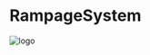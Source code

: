 # RampageSystem
![logo](https://psv4.userapi.com/c532036/u201826664/docs/d31/cad9b54f4d92/photo_2021-10-20_01-24-31.jpg?extra=5Aygw-ks1Zjnan9md5IntyfCQqMK9p14KtHbm5dNKZTHQS1ENarR-balNe2BImohfZxDqx3ugNOqBMvMaTeaSoW3f9lXe21lWEdEy58bOjDMleA-vzlWMHdppApHR_1_3kolNQqfovPK49lgutdt4UVI5A,'kaif')